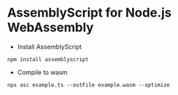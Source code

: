 # AssemblyScript for Node.js WebAssembly

- Install AssemblyScript
```
npm install assemblyscript
```
- Compile to wasm
```
npx asc example.ts --outFile example.wasm --optimize
```
